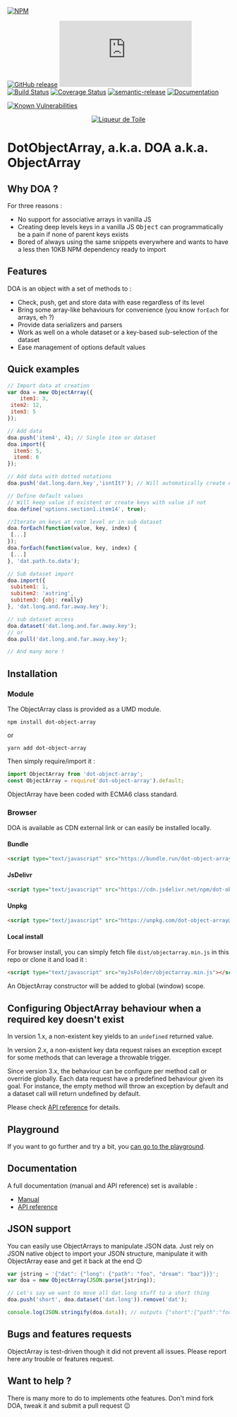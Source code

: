 [![NPM](https://nodei.co/npm/dot-object-array.png?downloads=true&downloadRank=true&stars=true)](https://www.npmjs.com/package/dot-object-array)

[![GitHub release](https://img.shields.io/github/release/liqueurdetoile/objectarray.svg)](https://github.com/liqueurdetoile/DotObjectArray)
[![Gzip size](http://img.badgesize.io/https://cdn.jsdelivr.net/npm/dot-object-array@latest/dist/objectarray.min.js?compression=gzip&style=flat-square)](https://cdn.jsdelivr.net/npm/dot-object-array@latest)
[![Build Status](https://travis-ci.org/liqueurdetoile/DotObjectArray.svg?branch=master)](https://travis-ci.org/liqueurdetoile/DotObjectArray)
[![Coverage Status](https://coveralls.io/repos/github/liqueurdetoile/DotObjectArray/badge.svg?branch=master)](https://coveralls.io/github/liqueurdetoile/DotObjectArray?branch=master)
[![semantic-release](https://img.shields.io/badge/%20%20%F0%9F%93%A6%F0%9F%9A%80-semantic--release-e10079.svg)](https://github.com/semantic-release/semantic-release)
[![Documentation](https://liqueurdetoile.github.io/DotObjectArray/badge.svg)](https://liqueurdetoile.github.io/DotObjectArray/)

[![Known Vulnerabilities](https://snyk.io/test/github/liqueurdetoile/dotobjectarray/badge.svg?targetFile=package.json)](https://snyk.io/test/github/liqueurdetoile/dotobjectarray?targetFile=package.json)

<p align="center"><a href="https://liqueurdetoile.com" target="\_blank"><img src="https://hosting.liqueurdetoile.com/logo_lqdt.png" alt="Liqueur de Toile"></a></p>

# DotObjectArray, a.k.a. DOA a.k.a. ObjectArray

## Why DOA ?
For three reasons :
- No support for associative arrays in vanilla JS
- Creating deep levels keys in a vanilla JS <tt>Object</tt> can programmatically be a pain if none of parent keys exists
- Bored of always using the same snippets everywhere and wants to have a less then 10KB NPM dependency ready to import

## Features
DOA is an object with a set of methods to :
- Check, push, get and store data with ease regardless of its level
- Bring some array-like behaviours for convenience (you know `forEach` for arrays, eh ?)
- Provide data serializers and parsers
- Work as well on a whole dataset or a key-based sub-selection of the dataset
- Ease management of options default values

## Quick examples
```javascript
// Import data at creation
var doa = new ObjectArray({
	item1: 3,
 item2: 12,
 item3: 5
});

// Add data
doa.push('item4', 4); // Single item or dataset
doa.import({
  item5: 5,
  item6: 6
});

// Add data with dotted notations
doa.push('dat.long.darn.key','isntIt?'); // Will automatically create each keys

// Define default values
// Will keep value if existent or create keys with value if not
doa.define('options.section1.item14', true);

//Iterate on keys at root level or in sub dataset
doa.forEach(function(value, key, index) {
 [...]
});
doa.forEach(function(value, key, index) {
 [...]
}, 'dat.path.to.data');

// Sub dataset import
doa.import({
 subitem1: 1,
 subitem2: 'astring',
 subitem3: {obj: really}
}, 'dat.long.and.far.away.key');

// sub dataset access
doa.dataset('dat.long.and.far.away.key');
// or
doa.pull('dat.long.and.far.away.key');

// And many more !
```
## Installation
### Module
The ObjectArray class is provided as a UMD module.
```
npm install dot-object-array
```
or
```
yarn add dot-object-array
```
Then simply require/import it :
```javascript
import ObjectArray from 'dot-object-array';
const ObjectArray = require('dot-object-array').default;
```
ObjectArray have been coded with ECMA6 class standard.

### Browser
DOA is available as CDN external link or can easily be installed locally.
#### Bundle
```html
<script type="text/javascript" src="https://bundle.run/dot-object-array@latest"></script>
```
#### JsDelivr
```html
<script type="text/javascript" src="https://cdn.jsdelivr.net/npm/dot-object-array@latest"></script>
```
#### Unpkg
```html
<script type="text/javascript" src="https://unpkg.com/dot-object-array@latest"></script>
```
#### Local install
For browser install, you can simply fetch file `dist/objectarray.min.js` in this repo or clone it and load it :
```html
<script type="text/javascript" src="myJsFolder/objectarray.min.js"></script>
```
An ObjectArray constructor will be added to global (window) scope.

## Configuring ObjectArray behaviour when a required key doesn't exist
In version 1.x, a non-existent key yields to an `undefined` returned value.

In version 2.x, a non-existent key data request raises an exception except for some methods that can leverage a throwable trigger.

Since version 3.x, the behaviour can be configure per method call or override globally. Each data request have a predefined behaviour
given its goal. For instance, the empty method will throw an exception by default and a dataset call will return undefined by default.

Please check [API reference](https://liqueurdetoile.github.io/DotObjectArray/identifiers.html) for details.

## Playground
If you want to go further and try a bit, you [can go to the playground](https://jsfiddle.net/dx03k9sL/19/).

## Documentation
A full documentation (manual and API reference) set is available :
- [Manual](https://liqueurdetoile.github.io/DotObjectArray/manual/index.html)
- [API reference](https://liqueurdetoile.github.io/DotObjectArray/identifiers.html)

## JSON support
You can easily use ObjectArrays to manipulate JSON data. Just rely on JSON native object to import your JSON structure, manipulate it with ObjectArray ease and get it back at the end :wink:
```javascript
var jstring = '{"dat": {"long": {"path": "foo", "dream": "baz"}}}';
var doa = new ObjectArray(JSON.parse(jstring));

// Let's say we want to move all dat.long stuff to a short thing
doa.push('short', doa.dataset('dat.long')).remove('dat');

console.log(JSON.stringify(doa.data)); // outputs {"short":{"path":"foo","dream":"baz"}}
```
## Bugs and features requests
ObjectArray is test-driven though it did not prevent all issues. Please report here any trouble or features request.

## Want to help ?
There is many more to do to implements othe features. Don't mind fork DOA, tweak it and submit a pull request :wink:
